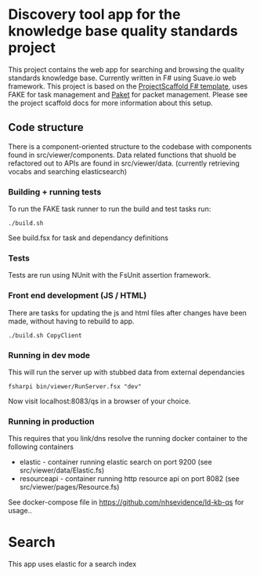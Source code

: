 # Discovery tool app for the knowledge base quality standards project

This project contains the web app for searching and browsing the quality standards knowledge base.  Currently written in F# using Suave.io web framework. This project is based on the [ProjectScaffold F# template](http://fsprojects.github.io/ProjectScaffold/), uses FAKE for task management and [Paket](http://fsprojects.github.io/Paket/) for packet management.  Please see the project scaffold docs for more information about this setup.

## Code structure
There is a component-oriented structure to the codebase with components found in src/viewer/components.  Data related functions that shuold be refactored out to APIs are found in src/viewer/data.   (currently retrieving vocabs and searching elasticsearch)


### Building + running tests
To run the FAKE task runner to run the build and test tasks run:
```
./build.sh
```
See build.fsx for task and dependancy definitions

### Tests
Tests are run using NUnit with the FsUnit assertion framework.

### Front end development (JS / HTML)

There are tasks for updating the js and html files after changes have been made, without having to rebuild to app.
```
./build.sh CopyClient
```

### Running in dev mode

This will run the server up with stubbed data from external dependancies

```
fsharpi bin/viewer/RunServer.fsx "dev"
```

Now visit localhost:8083/qs in a browser of your choice.

### Running in production

This requires that you link/dns resolve the running docker container to the following containers


* elastic - container running elastic search on port 9200 (see src/viewer/data/Elastic.fs)
* resourceapi - container running http resource api on port 8082 (see src/viewer/pages/Resource.fs)

See docker-compose file in https://github.com/nhsevidence/ld-kb-qs for usage..

# Search 
This app uses elastic for a search index

